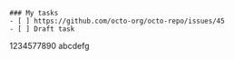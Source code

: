 ```[tasklist]
### My tasks
- [ ] https://github.com/octo-org/octo-repo/issues/45
- [ ] Draft task
```

1234577890
abcdefg
